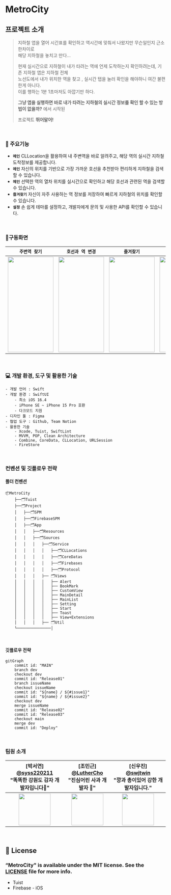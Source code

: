 # MetroCity


## 프로젝트 소개
> 지하철 앱을 열어 시간표를 확인하고 역시간에 맞춰서 나왔지만 무슨일인지 근소한차이로  
> 해당 지하철을 놓치고 만다…  
> 
> 현재 실시간으로 지하철이 내가 타려는 역에 언제 도착하는지 확인하려는데, 기존 지하철 앱은 지하철 전체  
> 노선도에서 내가 위치한 역을 찾고 , 실시간 탭을 눌러 확인을 해야하니 여간 불편한게 아니다.  
> 이를 행하는 1분 1초마저도 아깝기만 하다.  
> 
> **그냥 앱을 실행하면 바로 내가 타려는 지하철의 실시간 정보를 확인 할 수 있는 방법이 없을까?** 에서 시작된
> 
> 프로젝트
> **뛰어말어!**  

<br>

### 💫 주요기능
- **`메인`** CLLocation을 활용하여 내 주변역을 바로 알려주고, 해당 역의 실시간 지하철 도착정보를 제공합니다.
- **`메인`** 자신의 위치를 기반으로 가장 가까운 호선을 추천받아 편리하게 지하철을 검색할 수 있습니다.
- **`메인`** 선택한 역의 열차 위치를 실시간으로 확인하고 해당 호선과 관련된 역을 검색할 수 있습니다.
- **`즐겨찾기`** 자신이 자주 사용하는 역 정보를 저장하여 빠르게 지하철의 위치를 확인할 수 있습니다.
- **`설정`** 손 쉽게 테마를 설정하고, 개발자에게 문의 및 사용한 API를 확인할 수 있습니다.

<br>

### 📱구동화면
|**`주변역 찾기`**|**`호선과 역 변경`**|**`즐겨찾기`**|**`검색`**|**`다크모드`**|
|-------|-------|-------|-------|-------|
|<img src="https://github.com/MetroMates/metroCity/assets/110394722/a7c280d7-559f-4b31-87ff-4409a803b9cb" width="143" height="300">|<img src="https://github.com/MetroMates/metroCity/assets/110394722/f6926dd5-5727-4efc-861d-747de051e823" width="143" height="300">|<img src="https://github.com/MetroMates/metroCity/assets/110394722/e3da76e2-79e6-4c3a-942a-2119b4827a88" width="143" height="300">| <img src="https://github.com/MetroMates/metroCity/assets/110394722/4eab836b-4d00-4676-9746-cbfe1196ede8" width="143" height="300">|<img src = "https://github.com/MetroMates/metroCity/assets/110394722/027628eb-8888-4d91-84c7-4674f2bb8037" width="143" height="300" >|

<br>

### 💻 개발 환경, 도구 및 활용한 기술

```
- 개발 언어 : Swift
- 개발 환경 : SwiftUI
    - 최소 iOS 16.4
    - iPhone SE ~ iPhone 15 Pro 호환
    - 다크모드 지원
- 디자인 툴 : Figma
- 협업 도구 : Github, Team Notion
- 활용한 기술
    - Xcode, Tuist, SwiftLint
    - MVVM, POP, Clean Architecture
    - Combine, CoreData, CLLocation, URLSession
    - FireStore
```
<br>

### 컨벤션 및 깃플로우 전략
#### 폴더 컨벤션

```
📦MetroCity
    ├──🗂️Tuist
    ├──🗂️Project
    │   ├──🗂️SPM
    │   ├──🗂️FirebaseSPM
    │   ├──🗂️App
    │   │   ├──🗂️Resources
    │   │   ├──🗂️Sources
    │   │   │   ├──🗂️Service
    │   │   │   │   ├──🗂️CLLocations
    │   │   │   │   ├──🗂️CoreDatas
    │   │   │   │   ├──🗂️Firebases
    │   │   │   │   ├──🗂️Protocol
    │   │   │   ├── 🗂️Views
    │   │   │   │   ├── Alert
    │   │   │   │   ├── BookMark
    │   │   │   │   ├── CustomView
    │   │   │   │   ├── MainDetail
    │   │   │   │   ├── MainList
    │   │   │   │   ├── Setting
    │   │   │   │   ├── Start
    │   │   │   │   ├── Toast
    │   │   │   │   ├── View+Extensions
    │   │   │   ├── 🗂️Util
    └───────────────│
```
<br>

#### 깃플로우 전략
```mermaid
gitGraph
    commit id: "MAIN"
    branch dev
    checkout dev
    commit id: "Release01"
    branch issueName
    checkout issueName
    commit id: "${name} / ${#issue1}"
    commit id: "${name} / ${#issue2}"
    checkout dev
    merge issueName
    commit id: "Release02"
    commit id: "Release03"
    checkout main
    merge dev
    commit id: "Deploy"
```

<br>

### 팀원 소개
<div align="center">  

|[박서연]<br/> [@syss220211](https://github.com/syss220211)<br/> "똑똑한 강원도 감자 개발자입니다🥔" | [조민근]<br/> [@LutherCho](https://github.com/LutherCho)<br/> "진심어린 사과 개발자 🍎" | [신우진]<br/> [@swjtwin](https://github.com/swjtwin) <br/> "깡과 총이있어 강한 개발자입니다." |
| :--------------------------------------------: | :----------------------------------------: | :--------------------------------------: | 
| <img src="https://avatars.githubusercontent.com/u/110394722?v=4" width="100" height="100"> | <img src="https://avatars.githubusercontent.com/u/127810279?v=4" width="100" height="100"> | <img src="https://avatars.githubusercontent.com/u/37550637?v=4" width="100" height="100"> |  

</div>
 

<br>

## 📄 License
### “MetroCity" is available under the MIT license. See the [LICENSE](https://github.com/APPSCHOOL3-iOS/final-zeno/blob/main/LICENSE) file for more info.
- Tuist
- Firebase - iOS

